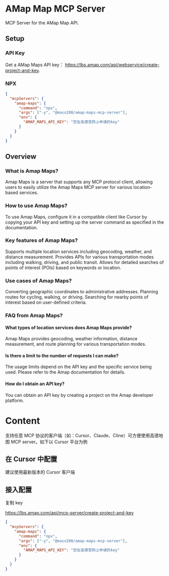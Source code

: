 # AMap Map MCP Server

MCP Server for the AMap Map API.

## Setup

### API Key

Get a AMap Maps API key：
https://lbs.amap.com/api/webservice/create-project-and-key.

### NPX

```json
{
  "mcpServers": {
    "amap-maps": {
      "command": "npx",
      "args": ["-y", "@masx200/amap-maps-mcp-server"],
      "env": {
        "AMAP_MAPS_API_KEY": "您在高德官网上申请的key"
      }
    }
  }
}
```

## Overview

### What is Amap Maps?

Amap Maps is a server that supports any MCP protocol client, allowing users to
easily utilize the Amap Maps MCP server for various location-based services.

### How to use Amap Maps?

To use Amap Maps, configure it in a compatible client like Cursor by copying
your API key and setting up the server command as specified in the
documentation.

### Key features of Amap Maps?

Supports multiple location services including geocoding, weather, and distance
measurement. Provides APIs for various transportation modes including walking,
driving, and public transit. Allows for detailed searches of points of interest
(POIs) based on keywords or location.

### Use cases of Amap Maps?

Converting geographic coordinates to administrative addresses. Planning routes
for cycling, walking, or driving. Searching for nearby points of interest based
on user-defined criteria.

### FAQ from Amap Maps?

#### What types of location services does Amap Maps provide?

Amap Maps provides geocoding, weather information, distance measurement, and
route planning for various transportation modes.

#### Is there a limit to the number of requests I can make?

The usage limits depend on the API key and the specific service being used.
Please refer to the Amap documentation for details.

#### How do I obtain an API key?

You can obtain an API key by creating a project on the Amap developer platform.

# Content

支持任意 MCP 协议的客户端（如：Cursor、Claude、Cline）可方便使用高德地图 MCP
server。如下以 Cursor 平台为例

## 在 Cursor 中配置

建议使用最新版本的 Cursor 客户端

## 接入配置

复制 key

https://lbs.amap.com/api/mcp-server/create-project-and-key

```json
{
  "mcpServers": {
    "amap-maps": {
      "command": "npx",
      "args": ["-y", "@masx200/amap-maps-mcp-server"],
      "env": {
        "AMAP_MAPS_API_KEY": "您在高德官网上申请的key"
      }
    }
  }
}
```

